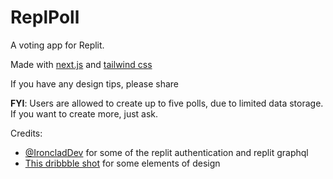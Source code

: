 # ReplPoll

A voting app for Replit. 

Made with [next.js](https://nextjs.org) and [tailwind css](https://tailwindcss.com)

If you have any design tips, please share

__FYI__: Users are allowed to create up to five polls, due to limited data storage. If you want to create more, just ask.

Credits:
- [@IroncladDev](https://replit.com/@IroncladDev) for some of the replit authentication and replit graphql
- [This dribbble shot](https://dribbble.com/shots/18241310-Platform-for-holding-public-voting) for some elements of design

